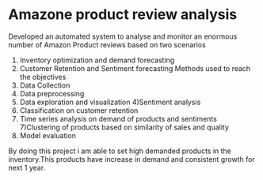 # Amazone product review analysis
Developed an automated system to analyse and monitor an enormous number of Amazon Product reviews
based on two scenarios
1) Inventory optimization and demand forecasting
2) Customer Retention and Sentiment forecasting
Methods used to reach the objectives
1) Data Collection
2) Data preprocessing
3) Data exploration and visualization
4)Sentiment analysis
5) Classification on customer retention
6) Time series analysis on demand of products and sentiments
7)Clustering of products based on similarity of sales and quality
8) Model evaluation

By doing this project i am able to set high demanded products in the inventory.This products have increase in demand and consistent growth for next 1 year.
